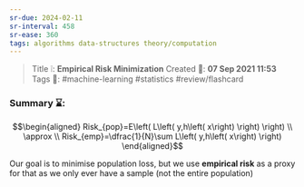 ```yaml
---
sr-due: 2024-02-11
sr-interval: 458
sr-ease: 360
tags: algorithms data-structures theory/computation
---
```


> Title ❕: **Empirical Risk Minimization**
> Created 📅: **07 Sep 2021 11:53**
  Tags 📎: #machine-learning #statistics #review/flashcard 

### Summary ⌛:
$$\begin{aligned} Risk_{pop}=E\left( L\left( y,h\left( x\right) \right) \right) \\
\approx \\
Risk_{emp}=\dfrac{1}{N}\sum L\left( y,h\left( x\right) \right) \end{aligned}$$

Our goal is to minimise population loss, but we use **empirical risk** as a proxy for that as we only ever have a sample (not the entire population)